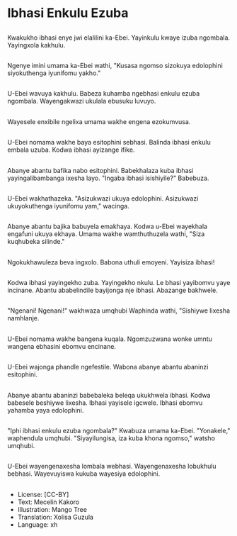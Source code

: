 # Ibhasi Enkulu Ezuba

##
Kwakukho ibhasi enye jwi elalilini ka-Ebei. Yayinkulu kwaye izuba ngombala. Yayingxola kakhulu.

##
Ngenye imini umama ka-Ebei wathi, "Kusasa ngomso sizokuya edolophini siyokuthenga iyunifomu yakho."

##
U-Ebei wavuya kakhulu. Babeza kuhamba ngebhasi enkulu ezuba ngombala. Wayengakwazi ukulala ebusuku luvuyo.

##
Wayesele enxibile ngelixa umama wakhe engena ezokumvusa.

##
U-Ebei nomama wakhe baya esitophini sebhasi. Balinda ibhasi enkulu embala uzuba. Kodwa ibhasi ayizange ifike.

##
Abanye abantu bafika nabo esitophini. Babekhalaza kuba ibhasi yayingalibambanga ixesha layo. "Ingaba ibhasi isishiyile?" Babebuza.

##
U-Ebei wakhathazeka. "Asizukwazi ukuya edolophini. Asizukwazi ukuyokuthenga iyunifomu yam," wacinga.

##
Abanye abantu bajika babuyela emakhaya. Kodwa u-Ebei wayekhala engafuni ukuya ekhaya. Umama wakhe wamthuthuzela wathi, "Siza kuqhubeka silinde."

##
Ngokukhawuleza beva ingxolo. Babona uthuli emoyeni. Yayisiza ibhasi!

##
Kodwa ibhasi yayingekho zuba. Yayingekho nkulu. Le bhasi yayibomvu yaye incinane. Abantu ababelindile bayijonga nje ibhasi. Abazange bakhwele.

##
"Ngenani! Ngenani!" wakhwaza umqhubi Waphinda wathi, "Sishiywe lixesha namhlanje.

##
U-Ebei nomama wakhe bangena kuqala. Ngomzuzwana wonke umntu wangena ebhasini ebomvu encinane.

##
U-Ebei wajonga phandle ngefestile. Wabona abanye abantu abaninzi esitophini.

##
Abanye abantu abaninzi babebaleka beleqa ukukhwela ibhasi. Kodwa babesele beshiywe lixesha. Ibhasi yayisele igcwele. Ibhasi ebomvu yahamba yaya edolophini.

##
"Iphi ibhasi enkulu ezuba ngombala?" Kwabuza umama ka-Ebei. "Yonakele," waphendula umqhubi. "Siyayilungisa, iza kuba khona ngomso," watsho umqhubi.

##
U-Ebei wayengenaxesha lombala webhasi. Wayengenaxesha lobukhulu bebhasi. Wayevuyiswa kukuba wayesiya edolophini.

##
* License: [CC-BY]
* Text: Mecelin Kakoro
* Illustration: Mango Tree
* Translation: Xolisa Guzula
* Language: xh
